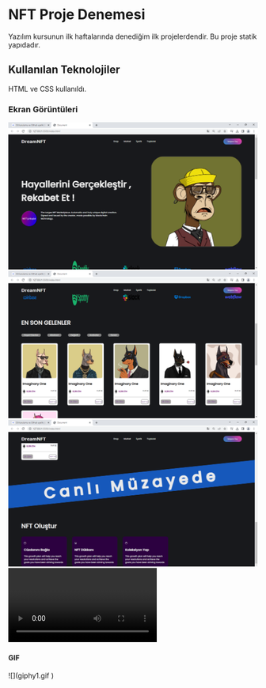 <h1>NFT Proje Denemesi</h1>

Yazılım kursunun ilk haftalarında denediğim ilk projelerdendir. Bu proje statik yapıdadır.

<h2> Kullanılan Teknolojiler</h2>

HTML ve CSS kullanıldı.


<h3>Ekran Görüntüleri</h3>

![](screen1.png)
![](screen2.png)
![](screen3.png)
![](video.mp4)

<h4> GIF </h4>
![](giphy1.gif
)
